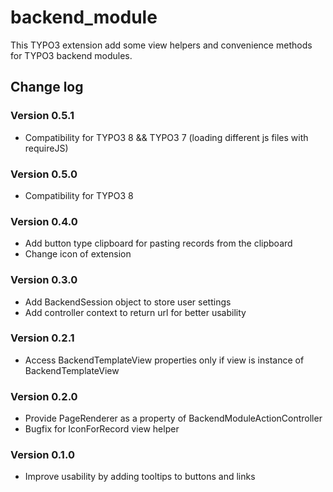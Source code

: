 # backend_module

This TYPO3 extension add some view helpers and convenience methods for TYPO3 backend modules.

## Change log

### Version 0.5.1

- Compatibility for TYPO3 8 && TYPO3 7 (loading different js files with requireJS) 

### Version 0.5.0

- Compatibility for TYPO3 8

### Version 0.4.0

- Add button type clipboard for pasting records from the clipboard
- Change icon of extension

### Version 0.3.0

- Add BackendSession object to store user settings
- Add controller context to return url for better usability

### Version 0.2.1

- Access BackendTemplateView properties only if view is instance of BackendTemplateView

### Version 0.2.0

- Provide PageRenderer as a property of BackendModuleActionController
- Bugfix for IconForRecord view helper

### Version 0.1.0

- Improve usability by adding tooltips to buttons and links
